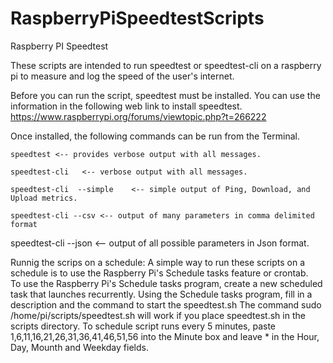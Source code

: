 # RaspberryPiSpeedtestScripts
Raspberry PI Speedtest 

These scripts are intended to run speedtest or speedtest-cli on a raspberry pi to measure and log the speed of the user's internet.

Before you can run the script, speedtest must be installed.  You can use the information in the following web link to install speedtest.  <https://www.raspberrypi.org/forums/viewtopic.php?t=266222> 

Once installed, the following commands can be run from the Terminal.

	speedtest <-- provides verbose output with all messages.
	
	speedtest-cli   <-- verbose output with all messages.
	
	speedtest-cli  --simple    <-- simple output of Ping, Download, and Upload metrics. 
	
	speedtest-cli --csv <-- output of many parameters in comma delimited format
	
  speedtest-cli --json  <-- output of all possible parameters in Json format.  

Runnig the scrips on a schedule: A simple way to run these scripts on a schedule is to use the Raspberry Pi's Schedule tasks feature or crontab.  
To use the Raspberry Pi's Schedule tasks program, create a new scheduled task that launches recurrently. 
Using the Schedule tasks program, fill in a description and the command to start the speedtest.sh 
The command sudo /home/pi/scripts/speedtest.sh will work if you place speedtest.sh in the scripts directory. 
To schedule script runs every 5 minutes, paste 1,6,11,16,21,26,31,36,41,46,51,56 into the Minute box and leave * in the Hour, Day, Mounth and Weekday fields. 
